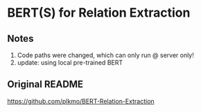 # BERT(S) for Relation Extraction

## Notes

1. Code paths were changed, which can only run @ server only!
2. update: using local pre-trained BERT

## Original README

https://github.com/plkmo/BERT-Relation-Extraction